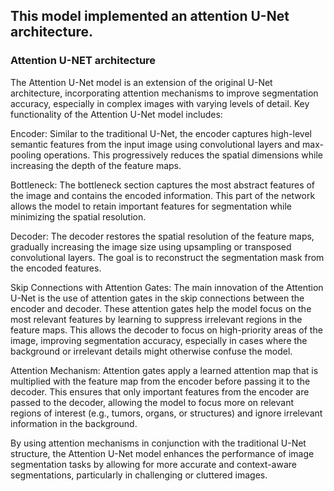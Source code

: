 ## This model implemented an attention U-Net architecture. 
### Attention U-NET architecture

The Attention U-Net model is an extension of the original U-Net architecture, incorporating attention mechanisms to improve segmentation accuracy, especially in complex images with varying levels of detail. Key functionality of the Attention U-Net model includes:

Encoder: Similar to the traditional U-Net, the encoder captures high-level semantic features from the input image using convolutional layers and max-pooling operations. This progressively reduces the spatial dimensions while increasing the depth of the feature maps.

Bottleneck: The bottleneck section captures the most abstract features of the image and contains the encoded information. This part of the network allows the model to retain important features for segmentation while minimizing the spatial resolution.

Decoder: The decoder restores the spatial resolution of the feature maps, gradually increasing the image size using upsampling or transposed convolutional layers. The goal is to reconstruct the segmentation mask from the encoded features.

Skip Connections with Attention Gates: The main innovation of the Attention U-Net is the use of attention gates in the skip connections between the encoder and decoder. These attention gates help the model focus on the most relevant features by learning to suppress irrelevant regions in the feature maps. This allows the decoder to focus on high-priority areas of the image, improving segmentation accuracy, especially in cases where the background or irrelevant details might otherwise confuse the model.

Attention Mechanism: Attention gates apply a learned attention map that is multiplied with the feature map from the encoder before passing it to the decoder. This ensures that only important features from the encoder are passed to the decoder, allowing the model to focus more on relevant regions of interest (e.g., tumors, organs, or structures) and ignore irrelevant information in the background.

By using attention mechanisms in conjunction with the traditional U-Net structure, the Attention U-Net model enhances the performance of image segmentation tasks by allowing for more accurate and context-aware segmentations, particularly in challenging or cluttered images.
